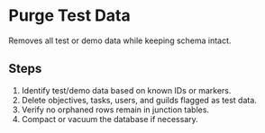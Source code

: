 # Purge Test Data

Removes all test or demo data while keeping schema intact.

## Steps

1. Identify test/demo data based on known IDs or markers.
2. Delete objectives, tasks, users, and guilds flagged as test data.
3. Verify no orphaned rows remain in junction tables.
4. Compact or vacuum the database if necessary.
